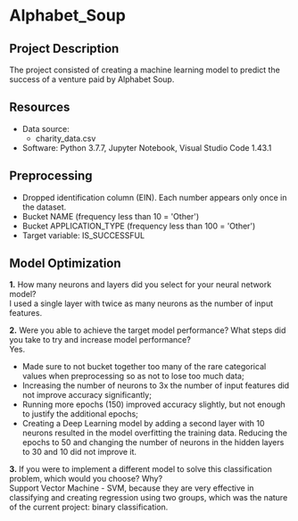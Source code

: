# Alphabet_Soup

## Project Description
The project consisted of creating a machine learning model to predict the success of a venture paid by Alphabet Soup.

## Resources
- Data source:
    - charity_data.csv
- Software: Python 3.7.7, Jupyter Notebook, Visual Studio Code 1.43.1

## Preprocessing
* Dropped identification column (EIN). Each number appears only once in the dataset.
* Bucket NAME (frequency less than 10 = 'Other')
* Bucket APPLICATION_TYPE (frequency less than 100 = 'Other')
* Target variable: IS_SUCCESSFUL

## Model Optimization
__1.__ How many neurons and layers did you select for your neural network model?\
I used a single layer with twice as many neurons as the number of input features. 

__2.__ Were you able to achieve the target model performance? What steps did you take to try and increase model performance?\
Yes.
* Made sure to not bucket together too many of the rare categorical values when preprocessing so as not to lose too much data; 
* Increasing the number of neurons to 3x the number of input features did not improve accuracy significantly;
* Running more epochs (150) improved accuracy slightly, but not enough to justify the additional epochs;
* Creating a Deep Learning model by adding a second layer with 10 neurons resulted in the model overfitting the training data. Reducing the epochs to 50 and changing the number of neurons in the hidden layers to 30 and 10 did not improve it.

__3.__ If you were to implement a different model to solve this classification problem, which would you choose? Why?\
Support Vector Machine - SVM, because they are very effective in classifying and creating regression using two groups, which was the nature of the current project: binary classification.
